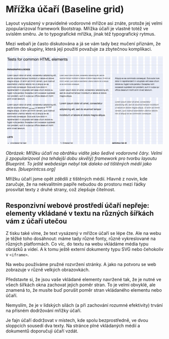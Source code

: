 # Mřížka účaří (Baseline grid)

Layout vysázený v pravidelné vodorovné mřížce asi znáte, protože jej velmi zpopularizoval framework Bootstrap. Mřížka účaří je vlastně totéž ve svislém směru. Je to typografické mřížka, jinak též typografický rytmus.

Mezi webaři je často diskutována a já se vám tady bez mučení přiznám, že patřím do skupiny, která její použití považuje za zbytečnou komplikaci.

![Baseline Grid](dist/images/original/baseline-grid.jpg)

*Obrázek: Mřížku účaří na obráhku vidíte jako šedivé vodorovné čáry.  Velmi ji zpopularizoval  (na tehdejší dobu skvělý) framework pro tvorbu layoutu Blueprint. To ještě webdesign nebyl tak daleko od tištěných médií jako dnes. [blueprintcss.org]*

Mřížku účaří jsme opět zdědili z tištěných médií. Hlavně z novin, kde zaručuje, že na nekvalitním papíře nebudou do prostoru mezi řádky prosvítat texty z druhé strany, což zlepšuje čitelnost.

## Responzivní webové prostředí účaří nepřeje: elementy vkládané v textu na různých šířkách vám z účaří utečou

Z tisku také víme, že text vysázený v mřížce účaří se lépe čte. Ale na webu je těžké toho dosáhnout: máme tady různé fonty, různě vykreslované na různých platformách. Co víc, do textu na webu vkládáme média typu obrázků a videí. A k tomu ještě externí dokumenty typu SVG nebo čehokoliv v `<iframe>`. 

Na webu používáme pružné rozvržení stránky. A jako na potvoru se web zobrazuje v různě velkých obrazovkách. 

Představte si, že jsou vaše vkládané elementy navržené tak, že je nutné ve všech šířkách okna zachovat jejich poměr stran. To je velmi obvyklé, ale znamená to, že musíte buď porušit poměr stran vkládaného elementu nebo účaří.

Nemyslím, že je v lidských silách (a při zachování rozumné efektivity) trvání na přísném dodržování mřížky účaří. 

Je fajn účaří dodržovat v místech, kde spolu bezprostředně, ve dvou sloppcích sousedí dva texty. Na stránce plné vkládaných médií a dokumentů doporučuji účaří vzdát. 

